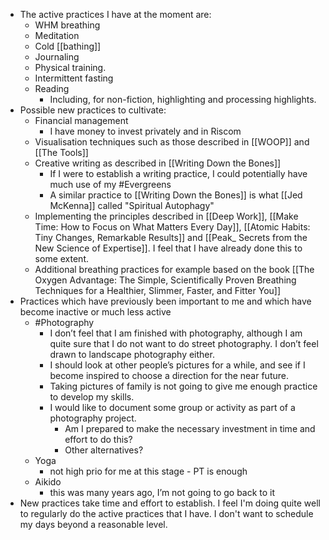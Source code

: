 - The active practices I have at the moment are:
    - WHM breathing
    - Meditation
    - Cold [[bathing]]
    - Journaling
    - Physical training.
    - Intermittent fasting
    - Reading 
        - Including, for non-fiction, highlighting and processing highlights.
- Possible new practices to cultivate:
    - Financial management
        - I have money to invest privately and in Riscom
    - Visualisation techniques such as those described in [[WOOP]] and [[The Tools]]
    - Creative writing as described in [[Writing Down the Bones]]
        - If I were to establish a writing practice, I could potentially have much use of my #Evergreens
        - A similar practice to [[Writing Down the Bones]] is what [[Jed McKenna]] called "Spiritual Autophagy"
    - Implementing the principles described in [[Deep Work]], [[Make Time: How to Focus on What Matters Every Day]], [[Atomic Habits: Tiny Changes, Remarkable Results]] and [[Peak_ Secrets from the New Science of Expertise]]. I feel that I have already done this to some extent.
    - Additional breathing practices for example based on the book [[The Oxygen Advantage: The Simple, Scientifically Proven Breathing Techniques for a Healthier, Slimmer, Faster, and Fitter You]]
- Practices which have previously been important to me and which have become inactive or much less active
    - #Photography
        - I don’t feel that I am finished with photography, although I am quite sure that I do not want to do street photography. I don’t feel drawn to landscape photography either.
        - I should look at other people’s pictures for a while, and see if I become inspired to choose a direction for the near future. 
        - Taking pictures of family is not going to give me enough practice to develop my skills.
        - I would like to document some group or activity as part of a photography project. 
            - Am I prepared to make the necessary investment in time and effort to do this?
            - Other alternatives?
    - Yoga 
        - not high prio for me at this stage - PT is enough
    - Aikido 
        - this was many years ago, I’m not going to go back to it
- New practices take time and effort to establish. I feel I'm doing quite well to regularly do the active practices that I have. I don't want to schedule my days beyond a reasonable level.
